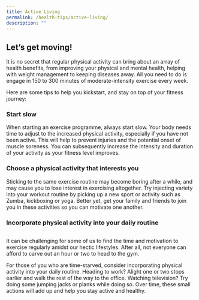 ```yaml
---
title: Active Living
permalink: /health-tips/active-living/
description: ""
---
```

## Let’s get moving!

It is no secret that regular physical activity can bring about an array of health benefits, from improving your physical and mental health, helping with weight management to keeping diseases away. All you need to do is engage in 150 to 300 minutes of moderate-intensity exercise every week.

Here are some tips to help you kickstart, and stay on top of your fitness journey:
### Start slow
When starting an exercise programme, always start slow. Your body needs time to adjust to the increased physical activity, especially if you have not been active. This will help to prevent injuries and the potential onset of muscle soreness. You can subsequently increase the intensity and duration of your activity as your fitness level improves. 

### Choose a physical activity that interests you
Sticking to the same exercise routine may become boring after a while, and may cause you to lose interest in exercising altogether. Try injecting variety into your workout routine by picking up a new sport or activity such as Zumba, kickboxing or yoga. Better yet, get your family and friends to join you in these activities so you can motivate one another. 
### Incorporate physical activity into your daily routine
<img>

It can be challenging for some of us to find the time and motivation to exercise regularly amidst our hectic lifestyles. After all, not everyone can afford to carve out an hour or two to head to the gym. 

For those of you who are time-starved, consider incorporating physical activity into your daily routine. Heading to work? Alight one or two stops earlier and walk the rest of the way to the office. Watching television? Try doing some jumping jacks or planks while doing so. Over time, these small actions will add up and help you stay active and healthy.